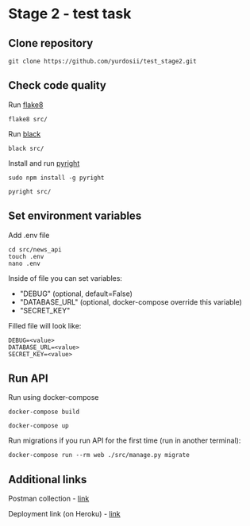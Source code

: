 # Stage 2 - test task

## Clone repository
```
git clone https://github.com/yurdosii/test_stage2.git
```

## Check code quality
Run [flake8](https://flake8.pycqa.org/en/latest/)
```
flake8 src/
```
Run [black](https://github.com/psf/black)
```
black src/
```
Install and run [pyright](https://github.com/microsoft/pyright)
```
sudo npm install -g pyright

pyright src/
```

## Set environment variables
Add .env file
```
cd src/news_api
touch .env
nano .env
```
Inside of file you can set variables:
* "DEBUG" (optional, default=False)
* "DATABASE_URL" (optional, docker-compose override this variable)
* "SECRET_KEY"

Filled file will look like:
```
DEBUG=<value>
DATABASE_URL=<value>
SECRET_KEY=<value>
```

## Run API
Run using docker-compose
```
docker-compose build

docker-compose up
```
Run migrations if you run API for the first time (run in another terminal):
```
docker-compose run --rm web ./src/manage.py migrate
```

## Additional links
Postman collection - [link](https://www.getpostman.com/collections/9aa6b713d9be24efa6fa)

Deployment link (on Heroku) - [link](http://test-stage2.herokuapp.com/posts/)
